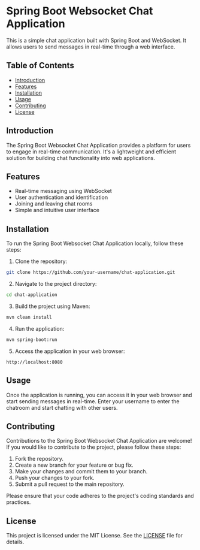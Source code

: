 # Spring Boot Websocket Chat Application

This is a simple chat application built with Spring Boot and WebSocket. It allows users to send messages in real-time through a web interface.

## Table of Contents

- [Introduction](#introduction)
- [Features](#features)
- [Installation](#installation)
- [Usage](#usage)
- [Contributing](#contributing)
- [License](#license)

## Introduction

The Spring Boot Websocket Chat Application provides a platform for users to engage in real-time communication. It's a lightweight and efficient solution for building chat functionality into web applications.

## Features

- Real-time messaging using WebSocket
- User authentication and identification
- Joining and leaving chat rooms
- Simple and intuitive user interface

## Installation

To run the Spring Boot Websocket Chat Application locally, follow these steps:

1. Clone the repository:

```bash
git clone https://github.com/your-username/chat-application.git
```

2. Navigate to the project directory:

```bash
cd chat-application
```

3. Build the project using Maven:

```bash
mvn clean install
```

4. Run the application:

```bash
mvn spring-boot:run
```

5. Access the application in your web browser:

```
http://localhost:8080
```

## Usage

Once the application is running, you can access it in your web browser and start sending messages in real-time. Enter your username to enter the chatroom and start chatting with other users.

## Contributing

Contributions to the Spring Boot Websocket Chat Application are welcome! If you would like to contribute to the project, please follow these steps:

1. Fork the repository.
2. Create a new branch for your feature or bug fix.
3. Make your changes and commit them to your branch.
4. Push your changes to your fork.
5. Submit a pull request to the main repository.

Please ensure that your code adheres to the project's coding standards and practices.

## License

This project is licensed under the MIT License. See the [LICENSE](LICENSE) file for details.
